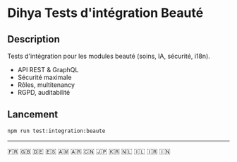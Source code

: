 # Dihya Tests d'intégration Beauté

## Description
Tests d'intégration pour les modules beauté (soins, IA, sécurité, i18n).

- API REST & GraphQL
- Sécurité maximale
- Rôles, multitenancy
- RGPD, auditabilité

## Lancement
```bash
npm run test:integration:beaute
```

---
🇫🇷 🇬🇧 🇩🇪 🇪🇸 🇦🇲 🇦🇷 🇨🇳 🇯🇵 🇰🇷 🇳🇱 🇮🇱 🇮🇷 🇮🇳

